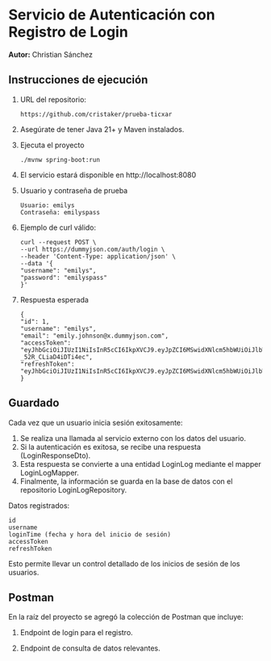 #  Servicio de Autenticación con Registro de Login

**Autor:** Christian Sánchez

## Instrucciones de ejecución

1. URL del repositorio:
   ```
   https://github.com/cristaker/prueba-ticxar

2. Asegúrate de tener Java 21+ y Maven instalados.

3. Ejecuta el proyecto
   ```
   ./mvnw spring-boot:run
4. El servicio estará disponible en http://localhost:8080

5. Usuario y contraseña de prueba
   ```
   Usuario: emilys
   Contraseña: emilyspass

6. Ejemplo de curl válido:
   ```
   curl --request POST \
   --url https://dummyjson.com/auth/login \
   --header 'Content-Type: application/json' \
   --data '{
   "username": "emilys",
   "password": "emilyspass"
   }'
7. Respuesta esperada
    ```
   {
    "id": 1,
    "username": "emilys",
    "email": "emily.johnson@x.dummyjson.com",
    "accessToken": "eyJhbGciOiJIUzI1NiIsInR5cCI6IkpXVCJ9.eyJpZCI6MSwidXNlcm5hbWUiOiJlbWlseXMiLCJlbWFpbCI6ImVtaWx5LmpvaG5zb25AeC5kdW1teWpzb24uY29tIiwiZmlyc3ROYW1lIjoiRW1pbHkiLCJsYXN0TmFtZSI6IkpvaG5zb24iLCJnZW5kZXIiOiJmZW1hbGUiLCJpbWFnZSI6Imh0dHBzOi8vZHVtbXlqc29uLmNvbS9pY29uL2VtaWx5cy8xMjgiLCJpYXQiOjE3NTQyNjQ0NjcsImV4cCI6MTc1NDI2ODA2N30.NdTmiE3q5tQ6vDaQHxcGU8Ay-_52R_CLiaD4iDTi4ec",
    "refreshToken": "eyJhbGciOiJIUzI1NiIsInR5cCI6IkpXVCJ9.eyJpZCI6MSwidXNlcm5hbWUiOiJlbWlseXMiLCJlbWFpbCI6ImVtaWx5LmpvaG5zb25AeC5kdW1teWpzb24uY29tIiwiZmlyc3ROYW1lIjoiRW1pbHkiLCJsYXN0TmFtZSI6IkpvaG5zb24iLCJnZW5kZXIiOiJmZW1hbGUiLCJpbWFnZSI6Imh0dHBzOi8vZHVtbXlqc29uLmNvbS9pY29uL2VtaWx5cy8xMjgiLCJpYXQiOjE3NTQyNjQ0NjcsImV4cCI6MTc1Njg1NjQ2N30.cPGZnxuoP2IDjRasrPxVeU4gBdMM8MaOhHnvZFQ7pHo"
   }

## Guardado

Cada vez que un usuario inicia sesión exitosamente:

1. Se realiza una llamada al servicio externo con los datos del usuario.
2. Si la autenticación es exitosa, se recibe una respuesta (LoginResponseDto).
3. Esta respuesta se convierte a una entidad LoginLog mediante el mapper LoginLogMapper.
4. Finalmente, la información se guarda en la base de datos con el repositorio LoginLogRepository.

Datos registrados:
 ```
 id
 username
 loginTime (fecha y hora del inicio de sesión)
 accessToken
 refreshToken
 ```
Esto permite llevar un control detallado de los inicios de sesión de los usuarios.

## Postman
En la raíz del proyecto se agregó la colección de Postman que incluye:

1. Endpoint de login para el registro.

2. Endpoint de consulta de datos relevantes.

